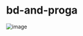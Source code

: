 # bd-and-proga
![image](https://github.com/user-attachments/assets/32569079-1fca-42b8-8c90-2b9d937382ce)
